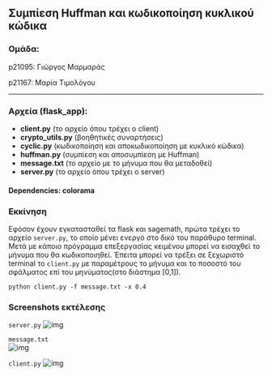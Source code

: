 Συμπίεση Huffman και κωδικοποίηση κυκλικού κώδικα
---
### Ομάδα:
p21095: Γιώργος Μαρμαράς

p21167: Μαρία Τιμολόγου

---

### **Αρχεία (flask_app)**:
- **client.py** (το αρχείο όπου τρέχει ο client)
- **crypto_utils.py** (βοηθητικές συναρτήσεις)
- **cyclic.py** (κωδικοποίηση και αποκωδικοποίηση με κυκλικό κώδικα)
- **huffman.py** (συμπίεση και αποσυμπίεση με Huffman)
- **message.txt** (το αρχείο με το μήνυμα που θα μεταδοθεί)
- **server.py** (το αρχείο όπου τρέχει ο server)

#### Dependencies: colorama

### Εκκίνηση
Εφόσον έχουν εγκατασταθεί τα flask και sagemath, πρώτα τρέχει το αρχείο `server.py`, το οποίο μένει ενεργό στο δικό του παράθυρο terminal. Μετά με κάποιο πρόγραμμα επεξεργασίας κειμένου μπορεί να εισαχθεί το μήνυμα που θα κωδικοποιηθεί. Έπειτα μπορεί να τρέξει σε ξεχωριστό terminal το `client.py` με παραμέτρους το μήνυμα και το ποσοστό του σφάλματος επί του μηνύματος(στο διάστημα [0,1]).

```
python client.py -f message.txt -x 0.4
```
### Screenshots εκτέλεσης
`server.py`
![img](https://i.imgur.com/LzaniSU.png)

`message.txt`<br>
![img]()

`client.py`
![img]()
